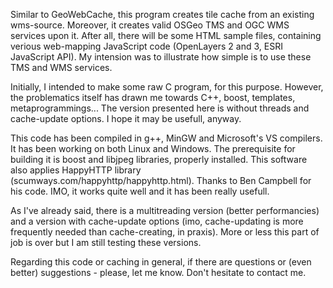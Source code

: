 Similar to GeoWebCache, this program creates tile cache from an existing wms-source. Moreover, it creates valid OSGeo TMS and OGC WMS services upon it. After all, there will be some HTML sample files, containing verious web-mapping JavaScript code (OpenLayers 2 and 3, ESRI JavaScript API). My intension was to illustrate how simple is to use these TMS and WMS services.

Initially, I intended to make some raw C program, for this purpose. However, the problematics itself has drawn me towards C++, boost, templates, metaprogrammings... The version presented here is without threads and cache-update options.  I hope it may be usefull, anyway.

This code has been compiled in g++, MinGW and Microsoft's VS compilers. It has been working on both Linux and Windows. The prerequisite for building it is boost and libjpeg libraries, properly installed. This software also applies HappyHTTP library (scumways.com/happyhttp/happyhttp.html). Thanks to Ben Campbell for his code. IMO, it works quite well and it has been really usefull.

As I've already said, there is a multitreading version (better performancies) and a version with cache-update options (imo, cache-updating is more frequently needed than cache-creating, in praxis). More or less this part of job is over but I am still testing these versions. 

Regarding this code or caching in general, if there are questions or (even better) suggestions - please, let me know. Don't hesitate to contact me.


